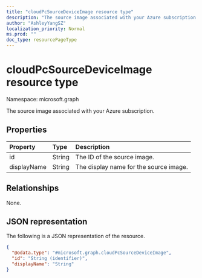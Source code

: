 ```yaml
---
title: "cloudPcSourceDeviceImage resource type"
description: "The source image associated with your Azure subscription. "
author: "AshleyYangSZ"
localization_priority: Normal
ms.prod: ""
doc_type: resourcePageType
---
```


# cloudPcSourceDeviceImage resource type

Namespace: microsoft.graph

The source image associated with your Azure subscription.

## Properties

|Property|Type|Description|
|:---|:---|:---|
|id|String|The ID of the source image.|
|displayName|String|The display name for the source image.|

## Relationships

None.

## JSON representation

The following is a JSON representation of the resource.
<!-- {
  "blockType": "resource",
  "@odata.type": "microsoft.graph.cloudPcSourceDeviceImage",
  "baseType": "microsoft.graph.entity"
}
-->

``` json
{
  "@odata.type": "#microsoft.graph.cloudPcSourceDeviceImage",
  "id": "String (identifier)",
  "displayName": "String"
}
```
